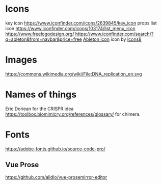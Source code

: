 # Icons
key icon https://www.iconfinder.com/icons/2639845/key_icon
props list icon https://www.iconfinder.com/icons/103174/list_menu_icon
https://www.freelogodesign.org/
https://www.iconfinder.com/search/?q=ableton&from=navbar&price=free
<a target="_blank" href="https://icons8.com/icons/set/ableton">Ableton icon</a> icon by <a target="_blank" href="https://icons8.com">Icons8</a>

# Images
https://commons.wikimedia.org/wiki/File:DNA_replication_en.svg

# Names of things
Eric Doriean for the CRISPR idea
https://toolbox.biomimicry.org/references/glossary/ for chimera.

# Fonts
https://adobe-fonts.github.io/source-code-pro/

## Vue Prose
https://github.com/alidlo/vue-prosemirror-editor